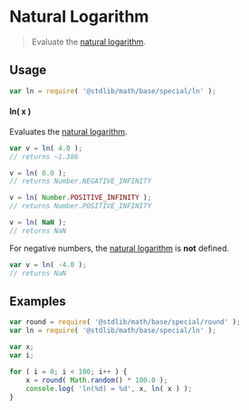 Natural Logarithm
===

> Evaluate the [natural logarithm][natural-logarithm].

<!-- <usage> -->

## Usage

``` javascript
var ln = require( '@stdlib/math/base/special/ln' );
```

#### ln( x )

Evaluates the [natural logarithm][natural-logarithm].

``` javascript
var v = ln( 4.0 );
// returns ~1.386

v = ln( 0.0 );
// returns Number.NEGATIVE_INFINITY

v = ln( Number.POSITIVE_INFINITY );
// returns Number.POSITIVE_INFINITY

v = ln( NaN );
// returns NaN
```

For negative numbers, the [natural logarithm][natural-logarithm] is __not__ defined.

``` javascript
var v = ln( -4.0 );
// returns NaN
```

<!-- </usage> -->


<!-- <examples> -->

## Examples

``` javascript
var round = require( '@stdlib/math/base/special/round' );
var ln = require( '@stdlib/math/base/special/ln' );

var x;
var i;

for ( i = 0; i < 100; i++ ) {
    x = round( Math.random() * 100.0 );
    console.log( 'ln(%d) = %d', x, ln( x ) );
}
```

<!-- </examples> -->


<!-- <links> -->

[natural-logarithm]: https://en.wikipedia.org/wiki/Natural_logarithm

<!-- </links> -->
